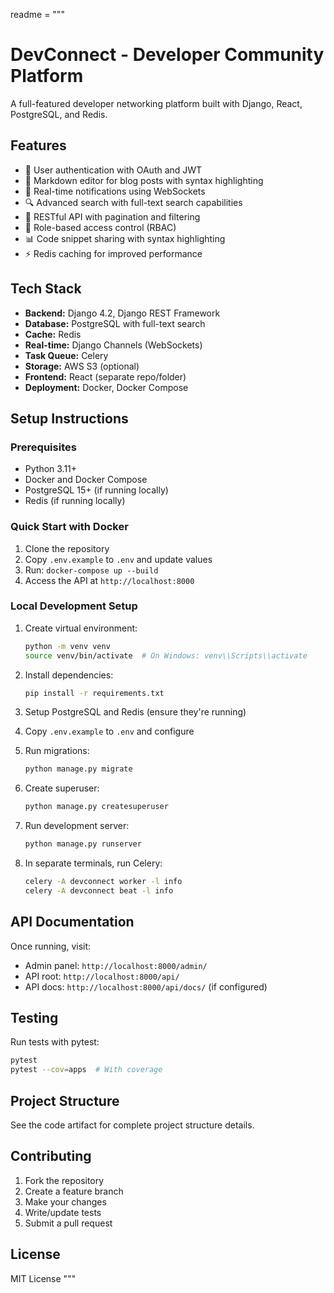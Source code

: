 readme = """
# DevConnect - Developer Community Platform

A full-featured developer networking platform built with Django, React, PostgreSQL, and Redis.

## Features

- 🔐 User authentication with OAuth and JWT
- 📝 Markdown editor for blog posts with syntax highlighting
- 💬 Real-time notifications using WebSockets
- 🔍 Advanced search with full-text search capabilities
- 🎯 RESTful API with pagination and filtering
- 👥 Role-based access control (RBAC)
- 📊 Code snippet sharing with syntax highlighting
- ⚡ Redis caching for improved performance

## Tech Stack

- **Backend:** Django 4.2, Django REST Framework
- **Database:** PostgreSQL with full-text search
- **Cache:** Redis
- **Real-time:** Django Channels (WebSockets)
- **Task Queue:** Celery
- **Storage:** AWS S3 (optional)
- **Frontend:** React (separate repo/folder)
- **Deployment:** Docker, Docker Compose

## Setup Instructions

### Prerequisites

- Python 3.11+
- Docker and Docker Compose
- PostgreSQL 15+ (if running locally)
- Redis (if running locally)

### Quick Start with Docker

1. Clone the repository
2. Copy `.env.example` to `.env` and update values
3. Run: `docker-compose up --build`
4. Access the API at `http://localhost:8000`

### Local Development Setup

1. Create virtual environment:
   ```bash
   python -m venv venv
   source venv/bin/activate  # On Windows: venv\\Scripts\\activate
   ```

2. Install dependencies:
   ```bash
   pip install -r requirements.txt
   ```

3. Setup PostgreSQL and Redis (ensure they're running)

4. Copy `.env.example` to `.env` and configure

5. Run migrations:
   ```bash
   python manage.py migrate
   ```

6. Create superuser:
   ```bash
   python manage.py createsuperuser
   ```

7. Run development server:
   ```bash
   python manage.py runserver
   ```

8. In separate terminals, run Celery:
   ```bash
   celery -A devconnect worker -l info
   celery -A devconnect beat -l info
   ```

## API Documentation

Once running, visit:
- Admin panel: `http://localhost:8000/admin/`
- API root: `http://localhost:8000/api/`
- API docs: `http://localhost:8000/api/docs/` (if configured)

## Testing

Run tests with pytest:
```bash
pytest
pytest --cov=apps  # With coverage
```

## Project Structure

See the code artifact for complete project structure details.

## Contributing

1. Fork the repository
2. Create a feature branch
3. Make your changes
4. Write/update tests
5. Submit a pull request

## License

MIT License
"""
